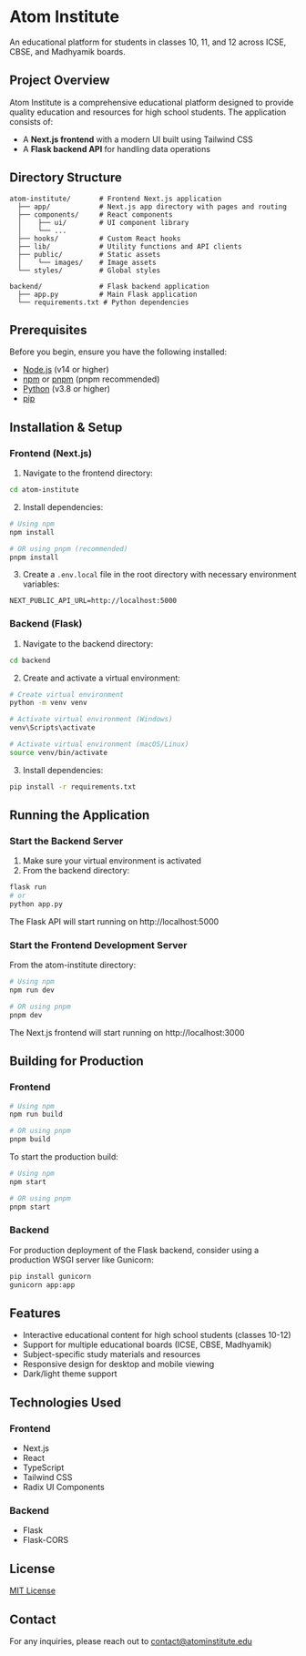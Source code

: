 # Atom Institute

An educational platform for students in classes 10, 11, and 12 across ICSE, CBSE, and Madhyamik boards.

## Project Overview

Atom Institute is a comprehensive educational platform designed to provide quality education and resources for high school students. The application consists of:

- A **Next.js frontend** with a modern UI built using Tailwind CSS
- A **Flask backend API** for handling data operations

## Directory Structure

```
atom-institute/       # Frontend Next.js application
  ├── app/            # Next.js app directory with pages and routing
  ├── components/     # React components
  │    ├── ui/        # UI component library
  │    └── ...
  ├── hooks/          # Custom React hooks
  ├── lib/            # Utility functions and API clients
  ├── public/         # Static assets
  │    └── images/    # Image assets
  └── styles/         # Global styles
  
backend/              # Flask backend application
  ├── app.py          # Main Flask application
  └── requirements.txt # Python dependencies
```

## Prerequisites

Before you begin, ensure you have the following installed:

- [Node.js](https://nodejs.org/) (v14 or higher)
- [npm](https://www.npmjs.com/) or [pnpm](https://pnpm.io/) (pnpm recommended)
- [Python](https://www.python.org/) (v3.8 or higher)
- [pip](https://pip.pypa.io/en/stable/)

## Installation & Setup

### Frontend (Next.js)

1. Navigate to the frontend directory:

```bash
cd atom-institute
```

2. Install dependencies:

```bash
# Using npm
npm install

# OR using pnpm (recommended)
pnpm install
```

3. Create a `.env.local` file in the root directory with necessary environment variables:

```
NEXT_PUBLIC_API_URL=http://localhost:5000
```

### Backend (Flask)

1. Navigate to the backend directory:

```bash
cd backend
```

2. Create and activate a virtual environment:

```bash
# Create virtual environment
python -m venv venv

# Activate virtual environment (Windows)
venv\Scripts\activate

# Activate virtual environment (macOS/Linux)
source venv/bin/activate
```

3. Install dependencies:

```bash
pip install -r requirements.txt
```

## Running the Application

### Start the Backend Server

1. Make sure your virtual environment is activated
2. From the backend directory:

```bash
flask run
# or 
python app.py
```

The Flask API will start running on http://localhost:5000

### Start the Frontend Development Server

From the atom-institute directory:

```bash
# Using npm
npm run dev

# OR using pnpm
pnpm dev
```

The Next.js frontend will start running on http://localhost:3000

## Building for Production

### Frontend

```bash
# Using npm
npm run build

# OR using pnpm
pnpm build
```

To start the production build:

```bash
# Using npm
npm start

# OR using pnpm
pnpm start
```

### Backend

For production deployment of the Flask backend, consider using a production WSGI server like Gunicorn:

```bash
pip install gunicorn
gunicorn app:app
```

## Features

- Interactive educational content for high school students (classes 10-12)
- Support for multiple educational boards (ICSE, CBSE, Madhyamik)
- Subject-specific study materials and resources
- Responsive design for desktop and mobile viewing
- Dark/light theme support

## Technologies Used

### Frontend
- Next.js
- React
- TypeScript
- Tailwind CSS
- Radix UI Components

### Backend
- Flask
- Flask-CORS

## License

[MIT License](LICENSE)

## Contact

For any inquiries, please reach out to contact@atominstitute.edu